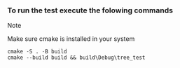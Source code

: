 ### To run the test execute the folowing commands

> [!NOTE]
> Make sure cmake is installed in your system

```
cmake -S . -B build
cmake --build build && build\Debug\tree_test
```

